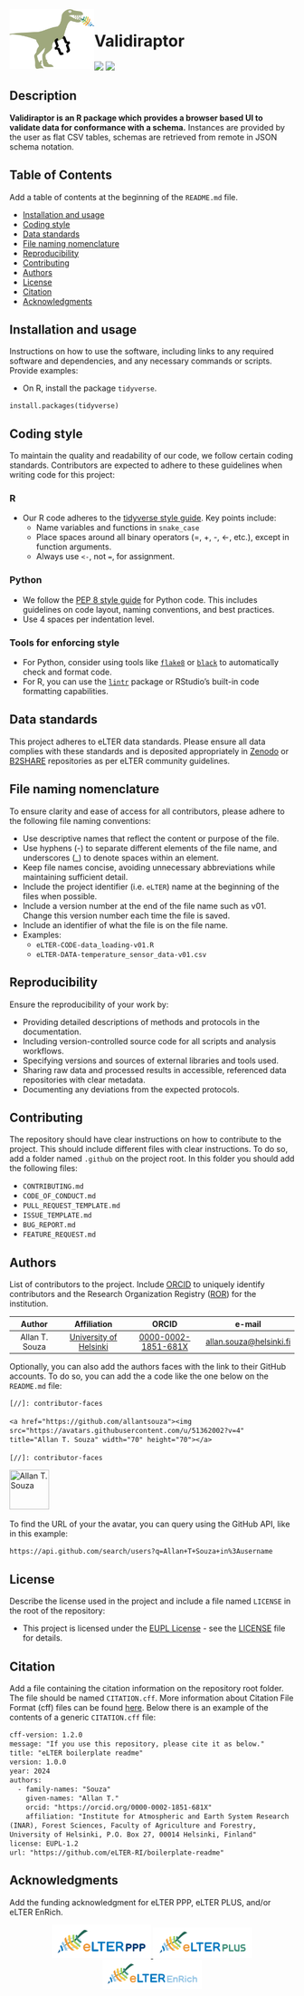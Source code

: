 
<img src='man/figures/validiraptor.png' width = '150px' align='left' style = 'display:block' />

# Validiraptor

![](https://img.shields.io/badge/license-EUPL--1.2-blue)
![](https://img.shields.io/badge/R-v4.3.3-blue)

## Description

**Validiraptor is an R package which provides a browser based UI to
validate data for conformance with a schema.** Instances are provided by
the user as flat CSV tables, schemas are retrieved from remote in JSON
schema notation.

## Table of Contents

Add a table of contents at the beginning of the `README.md` file.

- [Installation and usage](#installation-and-usage)
- [Coding style](#coding-style)
- [Data standards](#data-standards)
- [File naming nomenclature](#file-naming-nomenclature)
- [Reproducibility](#reproducibility)
- [Contributing](#contributing)
- [Authors](#authors)
- [License](#license)
- [Citation](#citation)
- [Acknowledgments](#acknowledgments)

## Installation and usage

Instructions on how to use the software, including links to any required
software and dependencies, and any necessary commands or scripts.
Provide examples:

- On R, install the package `tidyverse`.

<!-- -->

    install.packages(tidyverse)

## Coding style

To maintain the quality and readability of our code, we follow certain
coding standards. Contributors are expected to adhere to these
guidelines when writing code for this project:

### R

- Our R code adheres to the [tidyverse style
  guide](https://style.tidyverse.org/). Key points include:
  - Name variables and functions in `snake_case`
  - Place spaces around all binary operators (=, +, -, \<-, etc.),
    except in function arguments.
  - Always use `<-`, not `=`, for assignment.

### Python

- We follow the [PEP 8 style
  guide](https://www.python.org/dev/peps/pep-0008/) for Python code.
  This includes guidelines on code layout, naming conventions, and best
  practices.
- Use 4 spaces per indentation level.

### Tools for enforcing style

- For Python, consider using tools like
  [`flake8`](https://github.com/PyCQA/flake8) or
  [`black`](https://github.com/psf/black) to automatically check and
  format code.
- For R, you can use the [`lintr`](https://lintr.r-lib.org/) package or
  RStudio’s built-in code formatting capabilities.

## Data standards

This project adheres to eLTER data standards. Please ensure all data
complies with these standards and is deposited appropriately in
[Zenodo](https://zenodo.org/communities/elter) or
[B2SHARE](https://b2share.eudat.eu/communities/LTER) repositories as per
eLTER community guidelines.

## File naming nomenclature

To ensure clarity and ease of access for all contributors, please adhere
to the following file naming conventions:

- Use descriptive names that reflect the content or purpose of the file.
- Use hyphens (-) to separate different elements of the file name, and
  underscores (\_) to denote spaces within an element.
- Keep file names concise, avoiding unnecessary abbreviations while
  maintaining sufficient detail.
- Include the project identifier (i.e. `eLTER`) name at the beginning of
  the files when possible.
- Include a version number at the end of the file name such as v01.
  Change this version number each time the file is saved.
- Include an identifier of what the file is on the file name.
- Examples:
  - `eLTER-CODE-data_loading-v01.R`
  - `eLTER-DATA-temperature_sensor_data-v01.csv`

## Reproducibility

Ensure the reproducibility of your work by:

- Providing detailed descriptions of methods and protocols in the
  documentation.
- Including version-controlled source code for all scripts and analysis
  workflows.
- Specifying versions and sources of external libraries and tools used.
- Sharing raw data and processed results in accessible, referenced data
  repositories with clear metadata.
- Documenting any deviations from the expected protocols.

## Contributing

The repository should have clear instructions on how to contribute to
the project. This should include different files with clear
instructions. To do so, add a folder named `.github` on the project
root. In this folder you should add the following files:

- `CONTRIBUTING.md`
- `CODE_OF_CONDUCT.md`
- `PULL_REQUEST_TEMPLATE.md`
- `ISSUE_TEMPLATE.md`
- `BUG_REPORT.md`
- `FEATURE_REQUEST.md`

## Authors

List of contributors to the project. Include [ORCID](https://orcid.org/)
to uniquely identify contributors and the Research Organization Registry
([ROR](https://ror.org/)) for the institution.

|     Author     |                     Affiliation                     |                            ORCID                             |          e-mail           |
|:--------------:|:---------------------------------------------------:|:------------------------------------------------------------:|:-------------------------:|
| Allan T. Souza | [University of Helsinki](https://ror.org/040af2s02) | [0000-0002-1851-681X](https://orcid.org/0000-0002-1851-681X) | <allan.souza@helsinki.fi> |

Optionally, you can also add the authors faces with the link to their
GitHub accounts. To do so, you can add the a code like the one below on
the `README.md` file:

    [//]: contributor-faces

    <a href="https://github.com/allantsouza"><img src="https://avatars.githubusercontent.com/u/51362002?v=4" title="Allan T. Souza" width="70" height="70"></a>

    [//]: contributor-faces

<a href="https://github.com/allantsouza"><img src="https://avatars.githubusercontent.com/u/51362002?v=4" title="Allan T. Souza" width="70" height="70"/></a>

To find the URL of your the avatar, you can query using the GitHub API,
like in this example:

    https://api.github.com/search/users?q=Allan+T+Souza+in%3Ausername

## License

Describe the license used in the project and include a file named
`LICENSE` in the root of the repository:

- This project is licensed under the [EUPL License](https://eupl.eu/) -
  see the [LICENSE](LICENSE) file for details.

## Citation

Add a file containing the citation information on the repository root
folder. The file should be named `CITATION.cff`. More information about
Citation File Format (cff) files can be found
[here](https://citation-file-format.github.io/). Below there is an
example of the contents of a generic `CITATION.cff` file:

    cff-version: 1.2.0
    message: "If you use this repository, please cite it as below."
    title: "eLTER boilerplate readme"
    version: 1.0.0
    year: 2024
    authors:
      - family-names: "Souza"
        given-names: "Allan T."
        orcid: "https://orcid.org/0000-0002-1851-681X"
        affiliation: "Institute for Atmospheric and Earth System Research (INAR), Forest Sciences, Faculty of Agriculture and Forestry, University of Helsinki, P.O. Box 27, 00014 Helsinki, Finland"
    license: EUPL-1.2
    url: "https://github.com/eLTER-RI/boilerplate-readme"

## Acknowledgments

Add the funding acknowledgment for eLTER PPP, eLTER PLUS, and/or eLTER
EnRich.

<p align="center">
<a href="https://elter-ri.eu/elter-ppp">
<img src="assets/eLTER-IMAGE-PPP_logo-v01.svg" alt="eLTER PLUS Logo" width="175" height="auto"/>
</a> <a href="https://elter-ri.eu/elter-plus">
<img src="assets/eLTER-IMAGE-PLUS_logo-v01.svg" width="175" height="auto"/>
</a> <a href="https://elter-ri.eu/elter-enrich">
<img src="assets/eLTER-IMAGE-EnRich_logo-v01.svg" alt="eLTER EnRich Logo" width="175" height="auto"/>
</a>
</p>
